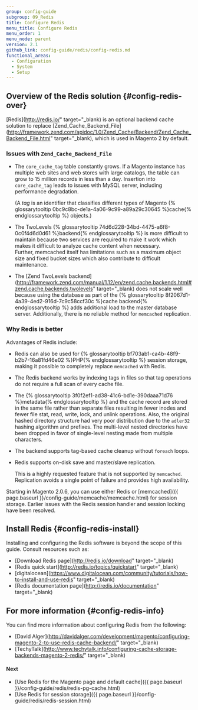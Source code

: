 ```yaml
---
group: config-guide
subgroup: 09_Redis
title: Configure Redis
menu_title: Configure Redis
menu_order: 1
menu_node: parent
version: 2.1
github_link: config-guide/redis/config-redis.md
functional_areas:
  - Configuration
  - System
  - Setup
---
```


## Overview of the Redis solution {#config-redis-over}
[Redis](http://redis.io/" target="_blank) is an optional backend cache solution to replace [Zend_Cache_Backend_File](http://framework.zend.com/apidoc/1.0/Zend_Cache/Backend/Zend_Cache_Backend_File.html" target="_blank), which is used in Magento 2 by default.

### Issues with `Zend_Cache_Backend_File`

* The `core_cache_tag` table constantly grows. If a Magento instance has multiple web sites and web stores with large catalogs, the table can grow to 15 million records in less than a day. Insertion into `core_cache_tag` leads to issues with MySQL server, including performance degradation. 

  (A *tag* is an identifier that classifies different types of Magento {% glossarytooltip 0bc9c8bc-de1a-4a06-9c99-a89a29c30645 %}cache{% endglossarytooltip %} objects.)

* The TwoLevels {% glossarytooltip 74d6d228-34bd-4475-a6f8-0c0f4d6d0d61 %}backend{% endglossarytooltip %} is more difficult to maintain because two services are required to make it work which makes it difficult to analyze cache content when necessary.  
Further, memcached itself has limitations such as a maximum object size and fixed bucket sizes which also contribute to difficult maintenance.

* The [Zend TwoLevels backend](http://framework.zend.com/manual/1.12/en/zend.cache.backends.html#zend.cache.backends.twolevels" target="_blank) does not scale well because using the database as part of the {% glossarytooltip 8f2067d1-4a39-4ed2-916d-7c9c58ccf30c %}cache backend{% endglossarytooltip %} adds additional load to the master database server. Additionally, there is no reliable method for `memcached` replication.

### Why Redis is better
Advantages of Redis include:

* Redis can also be used for {% glossarytooltip bf703ab1-ca4b-48f9-b2b7-16a81fd46e02 %}PHP{% endglossarytooltip %} session storage, making it possible to completely replace `memcached` with Redis.

* The Redis backend works by indexing tags in files so that tag operations do not require a full scan of every cache file. 

* The {% glossarytooltip 3f0f2ef1-ad38-41c6-bd1e-390daaa71d76 %}metadata{% endglossarytooltip %} and the cache record are stored in the same file rather than separate files resulting in fewer inodes and fewer file stat, read, write, lock, and unlink operations. Also, the original hashed directory structure had very poor distribution due to the `adler32` hashing algorithm and prefixes. The multi-level nested directories have been dropped in favor of single-level nesting made from multiple characters.

* The backend supports tag-based cache cleanup without `foreach` loops. 

* Redis supports on-disk save and master/slave replication. 

  This is a highly requested feature that is not supported by `memcached`. Replication avoids a single point of failure and provides high  availability.

<div class="bs-callout bs-callout-info" id="info">
   <span class="glyphicon-class">
   <p>Starting in Magento 2.0.6, you can use either Redis or [memcached]({{ page.baseurl }}/config-guide/memcache/memcache.html) for session storage. Earlier issues with the Redis session handler and session locking have been resolved.</p></span>
</div>

## Install Redis {#config-redis-install}
Installing and configuring the Redis software is beyond the scope of this guide. Consult resources such as:

*	[Download Redis page](http://redis.io/download" target="_blank)
*	[Redis quick start](http://redis.io/topics/quickstart" target="_blank)
*	[digitalocean](https://www.digitalocean.com/community/tutorials/how-to-install-and-use-redis" target="_blank)
*	[Redis documentation page](http://redis.io/documentation" target="_blank)

## For more information {#config-redis-info}
You can find more information about configuring Redis from the following:

*	[David Alger](http://davidalger.com/development/magento/configuring-magento-2-to-use-redis-cache-backend/" target="_blank)
*	[TechyTalk](http://www.techytalk.info/configuring-cache-storage-backends-magento-2-redis/" target="_blank)
<!-- *	<a href="http://info2.magento.com/rs/magentoenterprise/images/MagentoECG-UsingRedisasaCacheBackendinMagento.pdf" target="_blank">Magento Expert Consulting Group (ECG) article <em>written for Magento 1.x</em> -->

#### Next

*	[Use Redis for the Magento page and default cache]({{ page.baseurl }}/config-guide/redis/redis-pg-cache.html)
*	[Use Redis for session storage]({{ page.baseurl }}/config-guide/redis/redis-session.html)
